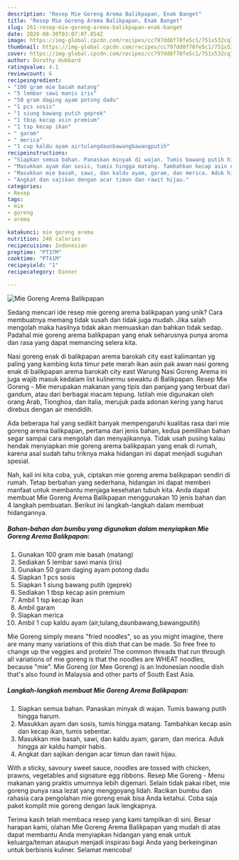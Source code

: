 ```yaml
---
description: "Resep Mie Goreng Arema Balikpapan, Enak Banget"
title: "Resep Mie Goreng Arema Balikpapan, Enak Banget"
slug: 261-resep-mie-goreng-arema-balikpapan-enak-banget
date: 2020-08-30T03:07:07.854Z
image: https://img-global.cpcdn.com/recipes/cc797dd8f78fe5c1/751x532cq70/mie-goreng-arema-balikpapan-foto-resep-utama.jpg
thumbnail: https://img-global.cpcdn.com/recipes/cc797dd8f78fe5c1/751x532cq70/mie-goreng-arema-balikpapan-foto-resep-utama.jpg
cover: https://img-global.cpcdn.com/recipes/cc797dd8f78fe5c1/751x532cq70/mie-goreng-arema-balikpapan-foto-resep-utama.jpg
author: Dorothy Hubbard
ratingvalue: 4.1
reviewcount: 6
recipeingredient:
- "100 gram mie basah matang"
- "5 lembar sawi manis iris"
- "50 gram daging ayam potong dadu"
- "1 pcs sosis"
- "1 siung bawang putih geprek"
- "1 tbsp kecap asin premium"
- "1 tsp kecap ikan"
- " garam"
- " merica"
- "1 cup kaldu ayam airtulangdaunbawangbawangputih"
recipeinstructions:
- "Siapkan semua bahan. Panaskan minyak di wajan. Tumis bawang putih hingga harum."
- "Masukkan ayam dan sosis, tumis hingga matang. Tambahkan kecap asin dan kecap ikan, tumis sebentar."
- "Masukkan mie basah, sawi, dan kaldu ayam, garam, dan merica. Aduk hingga air kaldu hampir habis."
- "Angkat dan sajikan dengan acar timun dan rawit hijau."
categories:
- Resep
tags:
- mie
- goreng
- arema

katakunci: mie goreng arema 
nutrition: 248 calories
recipecuisine: Indonesian
preptime: "PT37M"
cooktime: "PT41M"
recipeyield: "1"
recipecategory: Dinner

---
```



![Mie Goreng Arema Balikpapan](https://img-global.cpcdn.com/recipes/cc797dd8f78fe5c1/751x532cq70/mie-goreng-arema-balikpapan-foto-resep-utama.jpg)

Sedang mencari ide resep mie goreng arema balikpapan yang unik? Cara membuatnya memang tidak susah dan tidak juga mudah. Jika salah mengolah maka hasilnya tidak akan memuaskan dan bahkan tidak sedap. Padahal mie goreng arema balikpapan yang enak seharusnya punya aroma dan rasa yang dapat memancing selera kita.

Nasi goreng enak di balikpapan arema barokah city east kalimantan yg paling yang kambing kota timur pete merah ikan asin pak awan nasi goreng enak di balikpapan arema barokah city east Warung Nasi Goreng Arema ini juga wajib masuk kedalam list kulinermu sewaktu di Balikpapan. Resep Mie Goreng - Mie merupakan makanan yang tipis dan panjang yang terbuat dari gandum, atau dari berbagai macam tepung. Istilah mie digunakan oleh orang Arab, Tionghoa, dan italia, merujuk pada adonan kering yang harus direbus dengan air mendidih.

Ada beberapa hal yang sedikit banyak mempengaruhi kualitas rasa dari mie goreng arema balikpapan, pertama dari jenis bahan, kedua pemilihan bahan segar sampai cara mengolah dan menyajikannya. Tidak usah pusing kalau hendak menyiapkan mie goreng arema balikpapan yang enak di rumah, karena asal sudah tahu triknya maka hidangan ini dapat menjadi suguhan spesial.


Nah, kali ini kita coba, yuk, ciptakan mie goreng arema balikpapan sendiri di rumah. Tetap berbahan yang sederhana, hidangan ini dapat memberi manfaat untuk membantu menjaga kesehatan tubuh kita. Anda dapat membuat Mie Goreng Arema Balikpapan menggunakan 10 jenis bahan dan 4 langkah pembuatan. Berikut ini langkah-langkah dalam membuat hidangannya.

<!--inarticleads1-->

##### Bahan-bahan dan bumbu yang digunakan dalam menyiapkan Mie Goreng Arema Balikpapan:

1. Gunakan 100 gram mie basah (matang)
1. Sediakan 5 lembar sawi manis (iris)
1. Gunakan 50 gram daging ayam potong dadu
1. Siapkan 1 pcs sosis
1. Siapkan 1 siung bawang putih (geprek)
1. Sediakan 1 tbsp kecap asin premium
1. Ambil 1 tsp kecap ikan
1. Ambil  garam
1. Siapkan  merica
1. Ambil 1 cup kaldu ayam (air,tulang,daunbawang,bawangputih)


Mie Goreng simply means &#34;fried noodles&#34;, so as you might imagine, there are many many variations of this dish that can be made. So free free to change up the veggies and protein! The common threads that run through all variations of mie goreng is that the noodles are WHEAT noodles, because &#34;mie&#34;. Mie Goreng (or Mee Goreng) is an Indonesian noodle dish that&#39;s also found in Malaysia and other parts of South East Asia. 

<!--inarticleads2-->

##### Langkah-langkah membuat Mie Goreng Arema Balikpapan:

1. Siapkan semua bahan. Panaskan minyak di wajan. Tumis bawang putih hingga harum.
1. Masukkan ayam dan sosis, tumis hingga matang. Tambahkan kecap asin dan kecap ikan, tumis sebentar.
1. Masukkan mie basah, sawi, dan kaldu ayam, garam, dan merica. Aduk hingga air kaldu hampir habis.
1. Angkat dan sajikan dengan acar timun dan rawit hijau.


With a sticky, savoury sweet sauce, noodles are tossed with chicken, prawns, vegetables and signature egg ribbons. Resep Mie Goreng - Menu makanan yang praktis umumnya lebih digemari. Selain tidak pakai ribet, mie goreng punya rasa lezat yang menggoyang lidah. Racikan bumbu dan rahasia cara pengolahan mie goreng enak bisa Anda ketahui. Coba saja paket komplit mie goreng dengan lauk lengkapnya. 

Terima kasih telah membaca resep yang kami tampilkan di sini. Besar harapan kami, olahan Mie Goreng Arema Balikpapan yang mudah di atas dapat membantu Anda menyiapkan hidangan yang enak untuk keluarga/teman ataupun menjadi inspirasi bagi Anda yang berkeinginan untuk berbisnis kuliner. Selamat mencoba!
